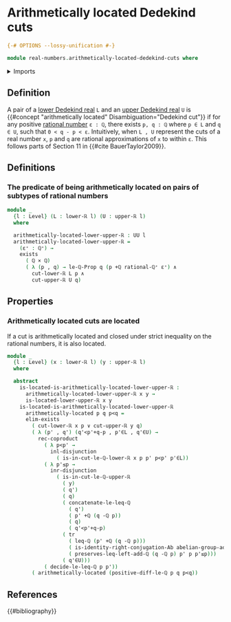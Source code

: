 # Arithmetically located Dedekind cuts

```agda
{-# OPTIONS --lossy-unification #-}

module real-numbers.arithmetically-located-dedekind-cuts where
```

<details><summary>Imports</summary>

```agda
open import elementary-number-theory.addition-rational-numbers
open import elementary-number-theory.additive-group-of-rational-numbers
open import elementary-number-theory.difference-rational-numbers
open import elementary-number-theory.inequality-rational-numbers
open import elementary-number-theory.positive-rational-numbers
open import elementary-number-theory.rational-numbers
open import elementary-number-theory.strict-inequality-rational-numbers

open import foundation.binary-transport
open import foundation.cartesian-product-types
open import foundation.conjunction
open import foundation.coproduct-types
open import foundation.dependent-pair-types
open import foundation.disjunction
open import foundation.existential-quantification
open import foundation.identity-types
open import foundation.logical-equivalences
open import foundation.raising-universe-levels
open import foundation.subtypes
open import foundation.transport-along-identifications
open import foundation.universe-levels

open import group-theory.abelian-groups

open import real-numbers.dedekind-real-numbers
open import real-numbers.lower-dedekind-real-numbers
open import real-numbers.upper-dedekind-real-numbers
```

</details>

## Definition

A pair of a [lower Dedekind real](real-numbers.lower-dedekind-real-numbers.md)
`L` and an [upper Dedekind real](real-numbers.upper-dedekind-real-numbers.md)
`U` is {{#concept "arithmetically located" Disambiguation="Dedekind cut"}} if
for any positive [rational number](elementary-number-theory.rational-numbers.md)
`ε : ℚ`, there exists `p, q : ℚ` where `p ∈ L` and `q ∈ U`, such that
`0 < q - p < ε`. Intuitively, when `L , U` represent the cuts of a real number
`x`, `p` and `q` are rational approximations of `x` to within `ε`. This follows
parts of Section 11 in {{#cite BauerTaylor2009}}.

## Definitions

### The predicate of being arithmetically located on pairs of subtypes of rational numbers

```agda
module _
  {l : Level} (L : lower-ℝ l) (U : upper-ℝ l)
  where

  arithmetically-located-lower-upper-ℝ : UU l
  arithmetically-located-lower-upper-ℝ =
    (ε⁺ : ℚ⁺) →
    exists
      ( ℚ × ℚ)
      ( λ (p , q) → le-ℚ-Prop q (p +ℚ rational-ℚ⁺ ε⁺) ∧
        cut-lower-ℝ L p ∧
        cut-upper-ℝ U q)
```

## Properties

### Arithmetically located cuts are located

If a cut is arithmetically located and closed under strict inequality on the
rational numbers, it is also located.

```agda
module _
  {l : Level} (x : lower-ℝ l) (y : upper-ℝ l)
  where

  abstract
    is-located-is-arithmetically-located-lower-upper-ℝ :
      arithmetically-located-lower-upper-ℝ x y →
      is-located-lower-upper-ℝ x y
    is-located-is-arithmetically-located-lower-upper-ℝ
      arithmetically-located p q p<q =
      elim-exists
        ( cut-lower-ℝ x p ∨ cut-upper-ℝ y q)
        ( λ (p' , q') (q'<p'+q-p , p'∈L , q'∈U) →
          rec-coproduct
            ( λ p<p' →
              inl-disjunction
                ( is-in-cut-le-ℚ-lower-ℝ x p p' p<p' p'∈L))
            ( λ p'≤p →
              inr-disjunction
                ( is-in-cut-le-ℚ-upper-ℝ
                  ( y)
                  ( q')
                  ( q)
                  ( concatenate-le-leq-ℚ
                    ( q')
                    ( p' +ℚ (q -ℚ p))
                    ( q)
                    ( q'<p'+q-p)
                  ( tr
                    ( leq-ℚ (p' +ℚ (q -ℚ p)))
                    ( is-identity-right-conjugation-Ab abelian-group-add-ℚ p q)
                    ( preserves-leq-left-add-ℚ (q -ℚ p) p' p p'≤p)))
                  ( q'∈U)))
            ( decide-le-leq-ℚ p p'))
        ( arithmetically-located (positive-diff-le-ℚ p q p<q))
```

## References

{{#bibliography}}
